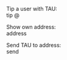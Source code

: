 Tip a user with TAU:  
tip <amount> @<username>  

Show own address:  
address  

Send TAU to address:  
send <amount> <address>  
